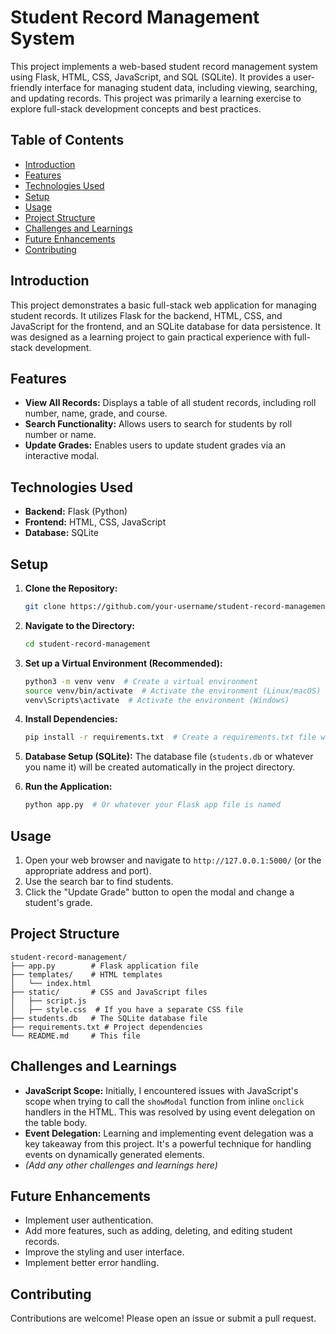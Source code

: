# Student Record Management System

This project implements a web-based student record management system using Flask, HTML, CSS, JavaScript, and SQL (SQLite). It provides a user-friendly interface for managing student data, including viewing, searching, and updating records. This project was primarily a learning exercise to explore full-stack development concepts and best practices.

## Table of Contents

- [Introduction](#introduction)
- [Features](#features)
- [Technologies Used](#technologies-used)
- [Setup](#setup)
- [Usage](#usage)
- [Project Structure](#project-structure)
- [Challenges and Learnings](#challenges-and-learnings)
- [Future Enhancements](#future-enhancements)
- [Contributing](#contributing)

## Introduction

This project demonstrates a basic full-stack web application for managing student records. It utilizes Flask for the backend, HTML, CSS, and JavaScript for the frontend, and an SQLite database for data persistence. It was designed as a learning project to gain practical experience with full-stack development.

## Features

- **View All Records:** Displays a table of all student records, including roll number, name, grade, and course.
- **Search Functionality:** Allows users to search for students by roll number or name.
- **Update Grades:** Enables users to update student grades via an interactive modal.

## Technologies Used

- **Backend:** Flask (Python)
- **Frontend:** HTML, CSS, JavaScript
- **Database:** SQLite
  
## Setup

1. **Clone the Repository:**
   ```bash
   git clone https://github.com/your-username/student-record-management.git
   ```

2. **Navigate to the Directory:**
   ```bash
   cd student-record-management
   ```

3. **Set up a Virtual Environment (Recommended):**
   ```bash
   python3 -m venv venv  # Create a virtual environment
   source venv/bin/activate  # Activate the environment (Linux/macOS)
   venv\Scripts\activate  # Activate the environment (Windows)
   ```

4. **Install Dependencies:**
   ```bash
   pip install -r requirements.txt  # Create a requirements.txt file with your project's dependencies
   ```

5. **Database Setup (SQLite):** The database file (`students.db` or whatever you name it) will be created automatically in the project directory.

6. **Run the Application:**
   ```bash
   python app.py  # Or whatever your Flask app file is named
   ```

## Usage

1. Open your web browser and navigate to `http://127.0.0.1:5000/` (or the appropriate address and port).
2. Use the search bar to find students.
3. Click the "Update Grade" button to open the modal and change a student's grade.

## Project Structure

```
student-record-management/
├── app.py        # Flask application file
├── templates/    # HTML templates
│   └── index.html
├── static/       # CSS and JavaScript files
│   ├── script.js
│   ├── style.css  # If you have a separate CSS file
├── students.db   # The SQLite database file
├── requirements.txt # Project dependencies
└── README.md     # This file
```

## Challenges and Learnings

- **JavaScript Scope:** Initially, I encountered issues with JavaScript's scope when trying to call the `showModal` function from inline `onclick` handlers in the HTML. This was resolved by using event delegation on the table body.
- **Event Delegation:** Learning and implementing event delegation was a key takeaway from this project. It's a powerful technique for handling events on dynamically generated elements.
- *(Add any other challenges and learnings here)*

## Future Enhancements

- Implement user authentication.
- Add more features, such as adding, deleting, and editing student records.
- Improve the styling and user interface.
- Implement better error handling.

## Contributing

Contributions are welcome! Please open an issue or submit a pull request.

